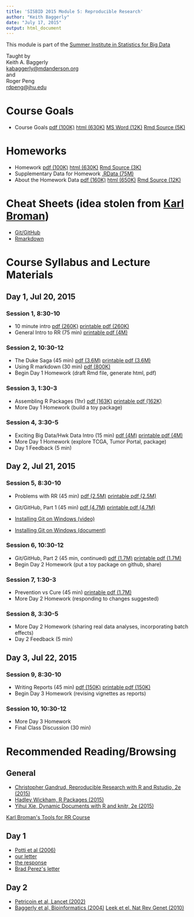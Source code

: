 ```yaml
---
title: 'SISBID 2015 Module 5: Reproducible Research'
author: "Keith Baggerly"
date: "July 17, 2015"
output: html_document
---
```


This module is part of the 
[Summer Institute in Statistics for Big Data](http://www.biostat.washington.edu/suminst/sisbid/schedule)

Taught by  
Keith A. Baggerly  
[kabaggerly@mdanderson.org](mailto:kabaggerly@mdanderson.org)  
and  
Roger Peng  
[rdpeng@jhu.edu](mailto:rdpeng@jhu.edu)

# Course Goals

* Course Goals 
[pdf (100K)](2015_SISBID_5_01_course_goals.pdf) 
[html (630K)](2015_SISBID_5_01_course_goals.html)
[MS Word (12K)](2015_SISBID_5_01_course_goals.docx) 
[Rmd Source (5K)](2015_SISBID_5_01_course_goals.Rmd)

# Homeworks

* Homework 
[pdf (100K)](2015_SISBID_5_02_homework.pdf) 
[html (630K)](2015_SISBID_5_02_homework.html) 
[Rmd Source (3K)](2015_SISBID_5_02_homework.Rmd)
* Supplementary Data for Homework 
[.RData (75M)](http://odin.mdacc.tmc.edu/~kabaggerly/SISBID/homework.RData) 
* About the Homework Data 
[pdf (160K)](2015_SISBID_5_03_about_the_homework_data.pdf) 
[html (650K)](2015_SISBID_5_03_about_the_homework_data.html)
[Rmd Source (12K)](2015_SISBID_5_03_about_the_homework_data.Rmd)

# Cheat Sheets (idea stolen from [Karl Broman](https://kbroman.wordpress.com/2015/04/29/cheat-sheets-for-r-based-software-carpentry-course/))

* [Git/GitHub](2015_SISBID_5_04_github_git_cheat_sheet.pdf)
* [Rmarkdown](2015_SISBID_5_05_rmarkdown_cheatsheet.pdf)

# Course Syllabus and Lecture Materials

## Day 1, Jul 20, 2015

### Session 1, 8:30-10

* 10 minute intro 
[pdf (260K)](2015_SISBID_5_06_basic_intro.pdf)
[printable pdf (260K)](2015_SISBID_5_06_basic_intro_printable.pdf)
* General Intro to RR (75 min) 
[printable pdf (4M)](2015_SISBID_5_07_broad_intro_to_rr_printable.pdf)

### Session 2, 10:30-12

* The Duke Saga (45 min) 
[pdf (3.6M)](2015_SISBID_5_08_train_wreck.pdf)
[printable pdf (3.6M)](2015_SISBID_5_08_train_wreck_printable.pdf)
* Using R markdown (30 min) 
[pdf (800K)](2015_SISBID_5_09_markdown_printable.pdf)
* Begin Day 1 Homework (draft Rmd file, generate html, pdf)

### Session 3, 1:30-3

* Assembling R Packages (1hr) 
[pdf (163K)](2015_SISBID_5_10_r_packages.pdf) 
[printable pdf (162K)](2015_SISBID_5_10_r_packages_printable.pdf)
* More Day 1 Homework (build a toy package)

### Session 4, 3:30-5

* Exciting Big Data/Hwk Data Intro (15 min) 
[pdf (4M)](2015_SISBID_5_11_intro_to_hwk_data.pdf) 
[printable pdf (4M)](2015_SISBID_5_11_intro_to_hwk_data_printable.pdf)
* More Day 1 Homework (explore TCGA, Tumor Portal, package)
* Day 1 Feedback (5 min)

## Day 2, Jul 21, 2015

### Session 5, 8:30-10

* Problems with RR (45 min) 
[pdf (2.5M)](2015_SISBID_5_12_problems_w_replication.pdf) 
[printable pdf (2.5M)](2015_SISBID_5_12_problems_w_replication_printable.pdf)
* Git/GitHub, Part 1 (45 min) 
[pdf (4.7M)](2015_SISBID_5_13_git_part_1.pdf)
[printable pdf (4.7M)](2015_SISBID_5_13_git_part_1_printable.pdf)

* [Installing Git on Windows (video)](https://panopto-a.akamaihd.net/sessions/40f5cc37-b919-413d-bf3a-759aa134482b/89c6fa1e-7f51-406e-87ae-8d21659275fb-74d1ca15-867e-41ba-8f39-ddce7e64f39e.mp4?invocationId=9abe93e4-4224-e511-9466-22000b010df0)

* [Installing Git on Windows (document)](http://www.biostat.washington.edu/sites/www/content/files/Summer_Institute_in_Statistics_for_Big_Data/Course_Materials_&amp;_Software/editing_path.pdf)

### Session 6, 10:30-12

* Git/GitHub, Part 2 (45 min, continued)
[pdf (1.7M)](2015_SISBID_5_14_git_part_2.pdf) 
[printable pdf (1.7M)](2015_SISBID_5_14_git_part_2_printable.pdf)
* Begin Day 2 Homework (put a toy package on github, share)

### Session 7, 1:30-3

* Prevention vs Cure (45 min)
[printable pdf (1.7M)](2015_SISBID_5_15_prevention_printable.pdf)
* More Day 2 Homework (responding to changes suggested)

### Session 8, 3:30-5

* More Day 2 Homework (sharing real data analyses, incorporating batch effects)
* Day 2 Feedback (5 min)

## Day 3, Jul 22, 2015

### Session 9, 8:30-10

* Writing Reports (45 min) 
[pdf (150K)](2015_SISBID_5_16_good_reports.pdf)
[printable pdf (150K)](2015_SISBID_5_16_good_reports_printable.pdf)
* Begin Day 3 Homework (revising vignettes as reports)

### Session 10, 10:30-12

* More Day 3 Homework
* Final Class Discussion (30 min)


# Recommended Reading/Browsing

## General

* [Christopher Gandrud, Reproducible Research with R and Rstudio, 2e (2015)](http://www.amazon.com/Reproducible-Research-Studio-Second-Chapman-ebook/dp/B010ACWGBI/ref=tmm_kin_title_0?_encoding=UTF8&sr=&qid=)
* [Hadley Wickham, R Packages (2015)](http://www.amazon.com/R-Packages-Hadley-Wickham-ebook/dp/B00VAYCHL0/ref=pd_sim_351_6?ie=UTF8&refRID=1E8HS30WBHRCW45SEWXM)
* [Yihui Xie, Dynamic Documents with R and knitr, 2e (2015)](http://www.amazon.com/Dynamic-Documents-knitr-Second-Chapman-ebook/dp/B00ZBYPJEW/ref=tmm_kin_title_0?_encoding=UTF8&sr=&qid=)

[Karl Broman's Tools for RR Course](http://kbroman.org/Tools4RR/)

## Day 1

* [Potti et al (2006)](http://www.nature.com/nm/journal/v12/n11/abs/nm1491.html)
* [our letter](http://www.nature.com/nm/journal/v13/n11/full/nm1107-1276b.html)
* [the response](http://www.nature.com/nm/journal/v13/n11/full/nm1107-1277.html)
* [Brad Perez's letter](http://www.cancerletter.com/articles/20150109_1)

## Day 2

* [Petricoin et al, Lancet (2002)](http://www.sciencedirect.com/science/article/pii/S0140673602077462)
* [Baggerly et al, Bioinformatics (2004)](http://bioinformatics.oxfordjournals.org/content/20/5/777.long)
[Leek et el, Nat Rev Genet (2010)](http://www.nature.com/nrg/journal/v11/n10/full/nrg2825.html)

